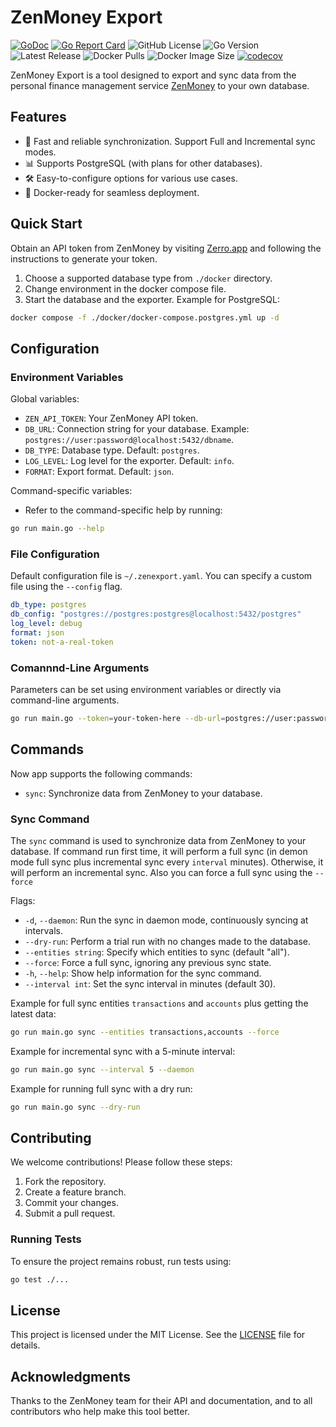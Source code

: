 # ZenMoney Export

[![GoDoc](https://godoc.org/github.com/zenexport/zenmoney-export?status.svg)](https://godoc.org/github.com/nemirlev/zenmoney-export) [![Go Report Card](https://goreportcard.com/badge/github.com/nemirlev/zenmoney-export)](https://goreportcard.com/report/github.com/nemirlev/zenmoney-export) ![GitHub License](https://img.shields.io/github/license/nemirlev/zenmoney-export) ![Go Version](https://img.shields.io/github/go-mod/go-version/nemirlev/zenmoney-export) ![Latest Release](https://img.shields.io/github/v/release/nemirlev/zenmoney-export) ![Docker Pulls](https://img.shields.io/docker/pulls/nemirlev/zenmoney-export) ![Docker Image Size](https://img.shields.io/docker/image-size/nemirlev/zenmoney-export) [![codecov](https://codecov.io/gh/nemirlev/zenmoney-export/graph/badge.svg?token=WOGJKM2YV0)](https://codecov.io/gh/nemirlev/zenmoney-export)

ZenMoney Export is a tool designed to export and sync data from the personal finance management
service [ZenMoney](https://zenmoney.ru/) to your own database.

## Features

- 🚀 Fast and reliable synchronization. Support Full and Incremental sync modes.
- 📊 Supports PostgreSQL (with plans for other databases).
- 🛠️ Easy-to-configure options for various use cases.
- 🐳 Docker-ready for seamless deployment.

## Quick Start

Obtain an API token from ZenMoney by visiting [Zerro.app](https://zerro.app/token) and following the instructions to
generate your token.

1. Choose a supported database type from `./docker` directory.
2. Change environment in the docker compose file.
3. Start the database and the exporter. Example for PostgreSQL:

```bash
docker compose -f ./docker/docker-compose.postgres.yml up -d
```

## Configuration

### Environment Variables

Global variables:

- `ZEN_API_TOKEN`: Your ZenMoney API token.
- `DB_URL`: Connection string for your database. Example: `postgres://user:password@localhost:5432/dbname`.
- `DB_TYPE`: Database type. Default: `postgres`.
- `LOG_LEVEL`: Log level for the exporter. Default: `info`.
- `FORMAT`: Export format. Default: `json`.

Command-specific variables:

- Refer to the command-specific help by running:

```bash
go run main.go --help
```

### File Configuration

Default configuration file is `~/.zenexport.yaml`. You can specify a custom file using the `--config` flag.

```yaml
db_type: postgres
db_config: "postgres://postgres:postgres@localhost:5432/postgres"
log_level: debug
format: json
token: not-a-real-token
```

### Comannnd-Line Arguments

Parameters can be set using environment variables or directly via command-line arguments.

```bash
go run main.go --token=your-token-here --db-url=postgres://user:password@localhost:5432/dbname
```

## Commands

Now app supports the following commands:

- `sync`: Synchronize data from ZenMoney to your database.

### Sync Command

The `sync` command is used to synchronize data from ZenMoney to your database. If command run first time, it will
perform a full sync (in demon mode full sync plus incremental sync every `interval` minutes). Otherwise, it will perform
an incremental sync. Also you can force a full sync using the `--force`

Flags:

- `-d`, `--daemon`: Run the sync in daemon mode, continuously syncing at intervals.
- `--dry-run`: Perform a trial run with no changes made to the database.
- `--entities string`: Specify which entities to sync (default "all").
- `--force`: Force a full sync, ignoring any previous sync state.
- `-h`, `--help`: Show help information for the sync command.
- `--interval int`: Set the sync interval in minutes (default 30).

Example for full sync entities `transactions` and `accounts` plus getting the latest data:

```bash
go run main.go sync --entities transactions,accounts --force
```

Example for incremental sync with a 5-minute interval:

```bash
go run main.go sync --interval 5 --daemon
```

Example for running full sync with a dry run:

```bash
go run main.go sync --dry-run
```

## Contributing

We welcome contributions! Please follow these steps:

1. Fork the repository.
2. Create a feature branch.
3. Commit your changes.
4. Submit a pull request.

### Running Tests

To ensure the project remains robust, run tests using:

```bash
go test ./...
```

## License

This project is licensed under the MIT License. See the [LICENSE](LICENSE) file for details.

## Acknowledgments

Thanks to the ZenMoney team for their API and documentation, and to all contributors who help make this tool better.
